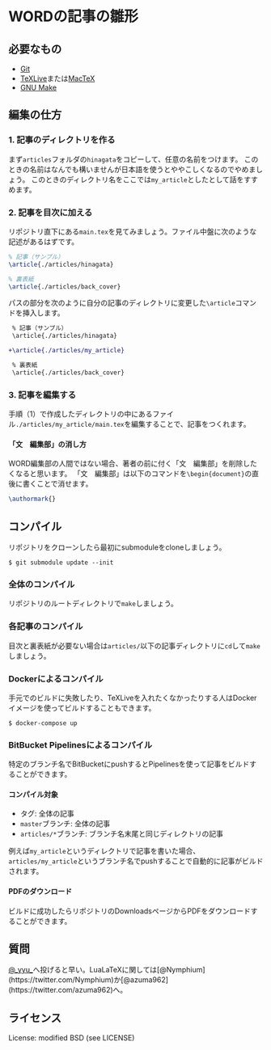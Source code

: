 WORDの記事の雛形
===================

## 必要なもの

- [Git](https://git-scm.com/)
- [TeXLive](https://www.tug.org/texlive/)または[MacTeX](http://www.tug.org/mactex/)
- [GNU Make](https://www.gnu.org/software/make)



## 編集の仕方

### 1. 記事のディレクトリを作る

まず`articles`フォルダの`hinagata`をコピーして、任意の名前をつけます。
このときの名前はなんでも構いませんが日本語を使うとややこしくなるのでやめましょう。
このときのディレクトリ名をここでは`my_article`としたとして話をすすめます。

### 2. 記事を目次に加える

リポジトリ直下にある`main.tex`を見てみましょう。ファイル中盤に次のような記述があるはずです。

```tex
% 記事（サンプル）
\article{./articles/hinagata}

% 裏表紙
\article{./articles/back_cover}
```

パスの部分を次のように自分の記事のディレクトリに変更した`\article`コマンドを挿入します。

```diff
 % 記事（サンプル）
 \article{./articles/hinagata}

+\article{./articles/my_article}

 % 裏表紙
 \article{./articles/back_cover}
```

### 3. 記事を編集する

手順（1）で作成したディレクトリの中にあるファイル`./articles/my_article/main.tex`を編集することで、記事をつくれます。

#### 「文　編集部」の消し方

WORD編集部の人間ではない場合、著者の前に付く「文　編集部」を削除したくなると思います。
「文　編集部」は以下のコマンドを`\begin{document}`の直後に書くことで消せます。

```tex
\authormark{}
```

## コンパイル
リポジトリをクローンしたら最初にsubmoduleをcloneしましょう。
```
$ git submodule update --init
```

### 全体のコンパイル
リポジトリのルートディレクトリで`make`しましょう。

### 各記事のコンパイル
目次と裏表紙が必要ない場合は`articles/`以下の記事ディレクトリに`cd`して`make`しましょう。

### Dockerによるコンパイル
手元でのビルドに失敗したり、TeXLiveを入れたくなかったりする人はDockerイメージを使ってビルドすることもできます。
```
$ docker-compose up
```

### BitBucket Pipelinesによるコンパイル
特定のブランチ名でBitBucketにpushするとPipelinesを使って記事をビルドすることができます。

#### コンパイル対象
* タグ: 全体の記事
* `master`ブランチ: 全体の記事
* `articles/*`ブランチ: ブランチ名末尾と同じディレクトリの記事

例えば`my_article`というディレクトリで記事を書いた場合、
`articles/my_article`というブランチ名でpushすることで自動的に記事がビルドされます。

#### PDFのダウンロード
ビルドに成功したらリポジトリのDownloadsページからPDFをダウンロードすることができます。

## 質問

[@\_yyu\_](https://twitter.com/_yyu_)へ投げると早い。LuaLaTeXに関しては[@Nymphium](https://twitter.com/Nymphium)か[@azuma962](https://twitter.com/azuma962)へ。

## ライセンス

License: modified BSD (see LICENSE)

